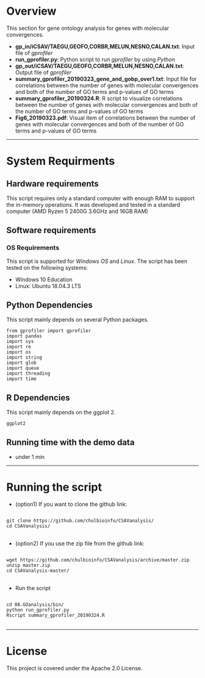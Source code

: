 # Overview
This section for gene ontology analysis for genes with molecular convergences.
* **gp_in/iCSAV/TAEGU,GEOFO,CORBR,MELUN,NESNO,CALAN.txt**: Input file of _gprofiler_
* **run_gprofiler.py**: Python script to run _gprofiler_ by using _Python_
* **gp_out/iCSAV/TAEGU,GEOFO,CORBR,MELUN,NESNO,CALAN.txt**: Output file of _gprofiler_
* **summary_gprofiler_20190323_gene_and_gobp_over1.txt**: Input file for correlations between the number of genes with molecular convergences and both of the number of GO terms and p-values of GO terms
* **summary_gprofiler_20190324.R**: R script to visualize correlations between the number of genes with molecular convergences and both of the number of GO terms and p-values of GO terms
* **Fig6_20190323.pdf**: Visual item of correlations between the number of genes with molecular convergences and both of the number of GO terms and p-values of GO terms

- - -

# System Requirments
## Hardware requirements
This script requires only a standard computer with enough RAM to support the in-memory operations. It was developed and tested in a standard computer (AMD Ryzen 5 2400G 3.6GHz and 16GB RAM)

## Software requirements
### OS Requirements
This script is supported for *Windows OS* and *Linux*. The script has been tested on the following systems:
* Windows 10 Education
* Linux: Ubuntu 18.04.3 LTS

## Python Dependencies
This script mainly depends on several Python packages.

    from gprofiler import gprofiler
    import pandas
    import sys
    import re
    import os
    import string
    import glob
    import queue
    import threading
    import time

## R Dependencies
This script mainly depends on the ggplot 2.

    ggplot2

## Running time with the demo data
* under 1 min


- - -

# Running the script
* (option1) If you want to clone the github link:
<pre>
<code>
git clone https://github.com/chulbioinfo/CSAVanalysis/
cd CSAVanalysis/
</code>
</pre>

* (option2) If you use the zip file from the github link:
<pre>
<code>
wget https://github.com/chulbioinfo/CSAVanalysis/archive/master.zip
unzip master.zip
cd CSAVanalysis-master/
</code>
</pre>

* Run the script
<pre>
<code>
cd 08.GOanalysis/bin/
python run_gprofiler.py
Rscript summary_gprofiler_20190324.R
</code>
</pre>


- - -



# License
This project is covered under the Apache 2.0 License.

